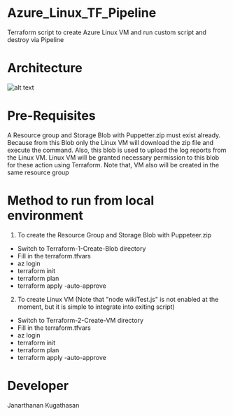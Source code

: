# Azure_Linux_TF_Pipeline
Terraform script to create Azure Linux VM and run custom script and destroy via Pipeline


#  Architecture

![alt text](https://github.com/[username]/[reponame]/blob/[branch]/image.jpg?raw=true)

# Pre-Requisites

A Resource group and Storage Blob with Puppetter.zip must exist already. Because from this Blob only the Linux VM will download the zip file and execute the command. Also, this blob is used to upload the log reports from the Linux VM. Linux VM will be granted necessary permission to this blob for these action using Terraform. Note that, VM also will be created in the same resource group


# Method to run from local environment

1. To create the Resource Group and Storage Blob with Puppeteer.zip

- Switch to Terraform-1-Create-Blob directory
- Fill in the terraform.tfvars
- az login
- terraform init
- terraform plan
- terraform apply -auto-approve

2. To create Linux VM (Note that "node wikiTest.js" is not enabled at the moment, but it is simple to integrate into exiting script)

- Switch to Terraform-2-Create-VM directory
- Fill in the terraform.tfvars
- az login
- terraform init
- terraform plan
- terraform apply -auto-approve

# Developer

Janarthanan Kugathasan

